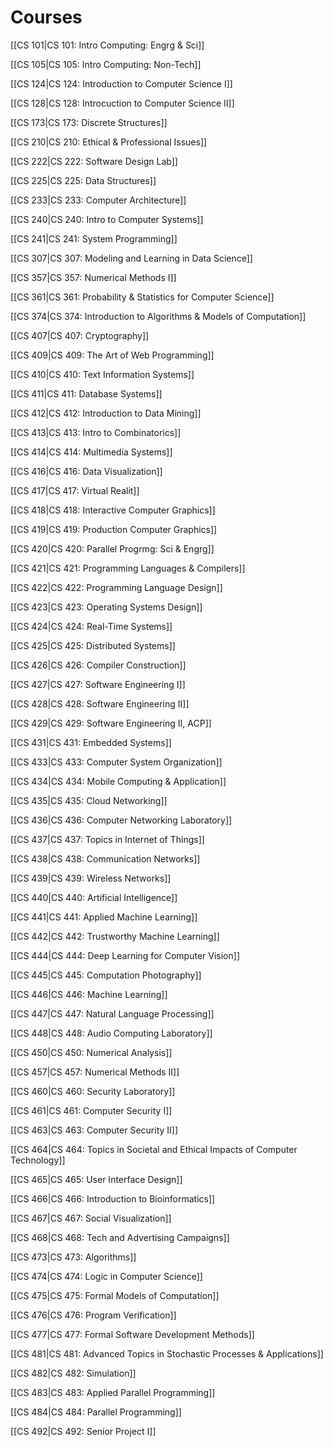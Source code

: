 # Courses

[[CS 101|CS 101: Intro Computing: Engrg & Sci]]

[[CS 105|CS 105: Intro Computing: Non-Tech]]

[[CS 124|CS 124: Introduction to Computer Science I]]

[[CS 128|CS 128: Introcuction to Computer Science II]]

[[CS 173|CS 173: Discrete Structures]]

[[CS 210|CS 210: Ethical & Professional Issues]]

[[CS 222|CS 222: Software Design Lab]]

[[CS 225|CS 225: Data Structures]]

[[CS 233|CS 233: Computer Architecture]]

[[CS 240|CS 240: Intro to Computer Systems]]

[[CS 241|CS 241: System Programming]]

[[CS 307|CS 307: Modeling and Learning in Data Science]]

[[CS 357|CS 357: Numerical Methods I]]

[[CS 361|CS 361: Probability & Statistics for Computer Science]]

[[CS 374|CS 374: Introduction to Algorithms & Models of Computation]]

[[CS 407|CS 407: Cryptography]]

[[CS 409|CS 409: The Art of Web Programming]]

[[CS 410|CS 410: Text Information Systems]]

[[CS 411|CS 411: Database Systems]]

[[CS 412|CS 412: Introduction to Data Mining]]

[[CS 413|CS 413: Intro to Combinatorics]]

[[CS 414|CS 414: Multimedia Systems]]

[[CS 416|CS 416: Data Visualization]]

[[CS 417|CS 417: Virtual Realit]]

[[CS 418|CS 418: Interactive Computer Graphics]]

[[CS 419|CS 419: Production Computer Graphics]]

[[CS 420|CS 420: Parallel Progrmg: Sci & Engrg]]

[[CS 421|CS 421: Programming Languages & Compilers]]

[[CS 422|CS 422: Programming Language Design]]

[[CS 423|CS 423: Operating Systems Design]]

[[CS 424|CS 424: Real-Time Systems]]

[[CS 425|CS 425: Distributed Systems]]

[[CS 426|CS 426: Compiler Construction]]

[[CS 427|CS 427: Software Engineering I]]

[[CS 428|CS 428: Software Engineering II]]

[[CS 429|CS 429: Software Engineering II, ACP]]

[[CS 431|CS 431: Embedded Systems]]

[[CS 433|CS 433: Computer System Organization]]

[[CS 434|CS 434: Mobile Computing & Application]]

[[CS 435|CS 435: Cloud Networking]]

[[CS 436|CS 436: Computer Networking Laboratory]]

[[CS 437|CS 437: Topics in Internet of Things]]

[[CS 438|CS 438: Communication Networks]]

[[CS 439|CS 439: Wireless Networks]]

[[CS 440|CS 440: Artificial Intelligence]]

[[CS 441|CS 441: Applied Machine Learning]]

[[CS 442|CS 442: Trustworthy Machine Learning]]

[[CS 444|CS 444: Deep Learning for Computer Vision]]

[[CS 445|CS 445: Computation Photography]]

[[CS 446|CS 446: Machine Learning]]

[[CS 447|CS 447: Natural Language Processing]]

[[CS 448|CS 448: Audio Computing Laboratory]]

[[CS 450|CS 450: Numerical Analysis]]

[[CS 457|CS 457: Numerical Methods II]]

[[CS 460|CS 460: Security Laboratory]]

[[CS 461|CS 461: Computer Security I]]

[[CS 463|CS 463: Computer Security II]]

[[CS 464|CS 464: Topics in Societal and Ethical Impacts of Computer Technology]]

[[CS 465|CS 465: User Interface Design]]

[[CS 466|CS 466: Introduction to Bioinformatics]]

[[CS 467|CS 467: Social Visualization]]

[[CS 468|CS 468: Tech and Advertising Campaigns]]

[[CS 473|CS 473: Algorithms]]

[[CS 474|CS 474: Logic in Computer Science]]

[[CS 475|CS 475: Formal Models of Computation]]

[[CS 476|CS 476: Program Verification]]

[[CS 477|CS 477: Formal Software Development Methods]]

[[CS 481|CS 481: Advanced Topics in Stochastic Processes & Applications]]

[[CS 482|CS 482: Simulation]]

[[CS 483|CS 483: Applied Parallel Programming]]

[[CS 484|CS 484: Parallel Programming]]

[[CS 492|CS 492: Senior Project I]]
